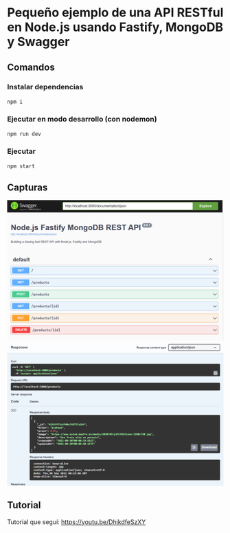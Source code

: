 # Pequeño ejemplo de una API RESTful en Node.js usando Fastify, MongoDB y Swagger

## Comandos

### Instalar dependencias

    npm i

### Ejecutar en modo desarrollo (con nodemon)

    npm run dev

### Ejecutar

    npm start

## Capturas

![Estructura de la API REST a través de la UI de Swagger](https://github.com/jeanp0/rest-api-fastify-mongodb/blob/main/public/captures/1.png?raw=true)
![Petición GET exitosa de todos los productos](https://github.com/jeanp0/rest-api-fastify-mongodb/blob/main/public/captures/2.png?raw=true)

## Tutorial

Tutorial que seguí: https://youtu.be/DhjkdfeSzXY
